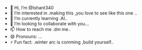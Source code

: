 - 👋 Hi, I’m @Ishant340
- 👀 I’m interested in .making this ,you love to see like this one ..
- 🌱 I’m currently learning .AI..
- 💞️ I’m looking to collaborate  with you...
- 📫 How to reach me .dm me..
- 😄 Pronouns: ...
- ⚡ Fun fact: .winter arc is comming ,build yourself..

<!---
Ishant340/Ishant340 is a ✨ special ✨ repository because its `README.md` (this file) appears on your GitHub profile.
You can click the Preview link to take a look at your changes.
--->
